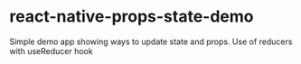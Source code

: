 # react-native-props-state-demo
Simple demo app showing ways to update state and props. Use of reducers with useReducer hook
